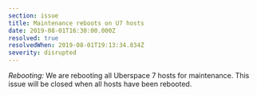 ```yaml
---
section: issue
title: Maintenance reboots on U7 hosts
date: 2019-08-01T16:30:00.000Z
resolved: true
resolvedWhen: 2019-08-01T19:13:34.834Z
severity: disrupted
---
```

_Rebooting:_ We are rebooting all Uberspace 7 hosts for maintenance. This issue will be closed when all hosts have been rebooted.
